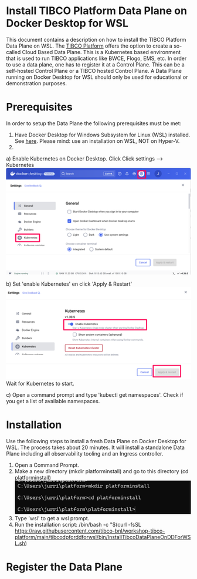 # Install TIBCO Platform Data Plane on Docker Desktop for WSL

This document contains a description on how to install the TIBCO Platform Data Plane on WSL. 
The [TIBCO Platform](https://docs.tibco.com/products/tibco-control-plane-1-3-0) offers the option to create a so-called Cloud Based Data Plane. This is a Kubernetes based environment that is used to run TIBCO applications like BWCE, Flogo, EMS, etc. 
In order to use a data plane, one has to register it at a Control Plane. This can be a self-hosted Control Plane or a TIBCO hosted Control Plane.
A Data Plane running on Docker Desktop for WSL should only be used for educational or demonstration purposes. 


# Prerequisites
In order to setup the Data Plane the following prerequisites must be met:
1) Have Docker Desktop for Windows Subsystem for Linux (WSL) installed. See [here](https://docs.docker.com/desktop/setup/install/windows-install/). Please mind: use an installation on WSL, NOT on Hyper-V.
2) 
a) Enable Kubernetes on Docker Desktop. Click Click settings --> Kubernetes
![](pics/DockerDesktop1.png)

b) Set 'enable Kubernetes' en click 'Apply & Restart'
![](pics/DockerDesktop2.png)
Wait for Kubernetes to start.

c) Open a command prompt and type 'kubectl get namespaces'. 
Check if you get a list of available namespaces.

# Installation
Use the following steps to install a fresh Data Plane on Docker Desktop for WSL. The process takes about 20 minutes. It will install a standalone Data Plane including all observability tooling and an Ingress controller.
1) Open a Command Prompt.
2) Make a new directory (mkdir platforminstall) and go to this directory (cd platforminstall)
![](pics/platforminstall.png)
3) Type 'wsl' to get a wsl prompt.
4) Run the installation script: /bin/bash -c "$(curl -fsSL https://raw.githubusercontent.com/tibco-bnl/workshop-tibco-platform/main/tibcodpforddforwsl/bin/InstallTibcoDataPlaneOnDDForWSL.sh)

# Register the Data Plane


